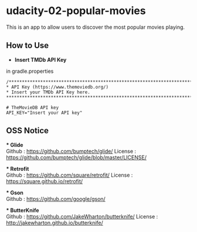 # udacity-02-popular-movies
This is an app to allow users to discover the most popular movies playing.


## How to Use
- **Insert TMDb API Key**  

in gradle.properties

    /**************************************************************************
    * API Key (https://www.themoviedb.org/)
    * Insert your TMDb API Key here.
    **************************************************************************/

    # TheMovieDB API key
    API_KEY="Insert your API key"


## OSS Notice
**\* Glide**    
Github : https://github.com/bumptech/glide/
License : https://github.com/bumptech/glide/blob/master/LICENSE/

**\* Retrofit**    
Github : https://github.com/square/retrofit/
License : https://square.github.io/retrofit/

**\* Gson**    
Github : https://github.com/google/gson/

**\* ButterKnife**    
Github : https://github.com/JakeWharton/butterknife/
License : http://jakewharton.github.io/butterknife/
